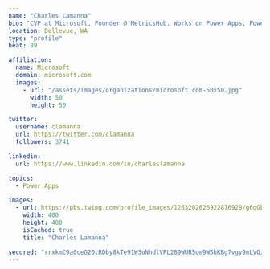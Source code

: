 ```yaml
---
name: "Charles Lamanna"
bio: "CVP at Microsoft, Founder @ MetricsHub. Works on Power Apps, Power Automate, Power Virtual Agent, Common Data Service and Dynamics 365."
location: Bellevue, WA
type: "profile"
heat: 89

affiliation:
  name: Microsoft
  domain: microsoft.com
  images:
    - url: "/assets/images/organizations/microsoft.com-50x50.jpg"
      width: 50
      height: 50

twitter:
  username: clamanna
  url: https://twitter.com/clamanna
  followers: 3741

linkedin:
  url: https://www.linkedin.com/in/charleslamanna

topics:
  - Power Apps

images:
  - url: https://pbs.twimg.com/profile_images/1263202626922876928/g6qGbHZ-_400x400.jpg
    width: 400
    height: 400
    isCached: true
    title: "Charles Lamanna"

secured: "rrxkmC9a0ceG20tRDby8kTe91W3oNhdlVFL289WUR5om9WSbKBg7vgy9mLVQ/C+oVCATXqVerzHFnRKVDQwWvz6oP8RW40tXlu6i2sa64MEqUOJXOC0m2sfa9Qj9XnCUlFi0vI7p4ttaULdOeFvDWJFUN3e+4JPc/SyS9o68auK3elw67A7vEGG5lEWHxuBkJ8W/hpjYidRIGPToiuLxwqR/e4rchaYkGAs/oH0IOfKqxef/i5uNsWEENrYIIomlwd2vzl7dNg3zlJ11r5YMg0RbCHgCSc3sxwu4KedRdYmyIKtjlC9IcWQPOu3o1zKXzJr/WLEpp8sUmmxSeSdvPkWyyZBFW4v6tp26uzQF+cTj75J+dXChZyiRoJM3EboEzdgBJXJ6rM4sbRMU1+vgnLyB5qaZy1dovaO+TWg3ibI=;7EvSK1MeNMzTiRmeGSxKYA=="
---
```


